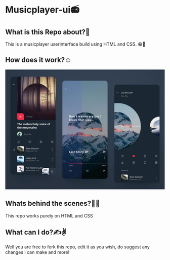 # Musicplayer-ui📻


## What is this Repo about?🤔

This is a musicplayer userinterface build using HTML and CSS. 😁🙌

## How does it work?☺️
![Screenshot](b84d8e65bb014db28d4f1ff82ac3747d.jpg)

## Whats behind the scenes?👀💡

This repo works purely on HTML and CSS

## What can I do?✍️✌️ 

Well you are free to fork this repo, edit it as you wish, do suggest any changes I can make and more!
